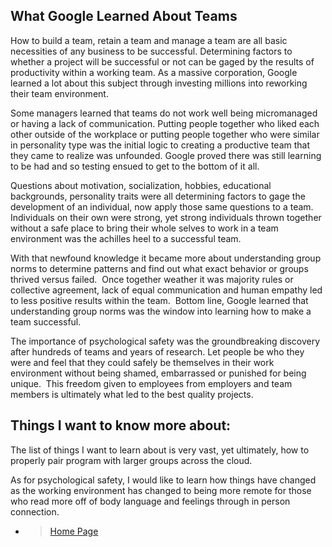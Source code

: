 ## What Google Learned About Teams

How to build a team, retain a team and manage a team are all basic necessities of any business to be successful. Determining factors to whether a project will be successful or not can be gaged by the results of productivity within a working team. As a massive corporation, Google learned a lot about this subject through investing millions into reworking their team environment.

Some managers learned that teams do not work well being micromanaged or having a lack of communication. Putting people together who liked each other outside of the workplace or putting people together who were similar in personality type was the initial logic to creating a productive team that they came to realize was unfounded. Google proved there was still learning to be had and so testing ensued to get to the bottom of it all.

Questions about motivation, socialization, hobbies, educational backgrounds, personality traits were all determining factors to gage the development of an individual, now apply those same questions to a team.  Individuals on their own were strong, yet strong individuals thrown together without a safe place to bring their whole selves to work in a team environment was the achilles heel to a successful team.

With that newfound knowledge it became more about understanding group norms to determine patterns and find out what exact behavior or groups thrived versus failed.  Once together weather it was majority rules or collective agreement, lack of equal communication and human empathy led to less positive results within the team.  Bottom line, Google learned that understanding group norms was the window into learning how to make a team successful.

The importance of psychological safety was the groundbreaking discovery after hundreds of teams and years of research. Let people be who they were and feel that they could safely be themselves in their work environment without being shamed, embarrassed or punished for being unique.  This freedom given to employees from employers and team members is ultimately what led to the best quality projects.

## Things I want to know more about:

The list of things I want to learn about is very vast, yet ultimately, how to properly pair program with larger groups across the cloud.

As for psychological safety, I would like to learn how things have changed as the working environment has changed to being more remote for those who read more off of body language and feelings through in person connection.

- > [Home Page](READING-NOTES/README.md)

